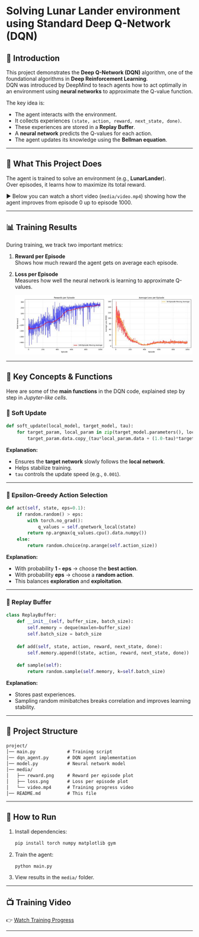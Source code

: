 
# Solving Lunar Lander environment using Standard Deep Q-Network (DQN)

## 📌 Introduction
This project demonstrates the **Deep Q-Network (DQN)** algorithm, one of the foundational algorithms in **Deep Reinforcement Learning**.  
DQN was introduced by DeepMind to teach agents how to act optimally in an environment using **neural networks** to approximate the Q-value function.

The key idea is:
- The agent interacts with the environment.
- It collects experiences `(state, action, reward, next_state, done)`.
- These experiences are stored in a **Replay Buffer**.
- A **neural network** predicts the Q-values for each action.
- The agent updates its knowledge using the **Bellman equation**.

---

## 🎯 What This Project Does
The agent is trained to solve an environment (e.g., **LunarLander**).  
Over episodes, it learns how to maximize its total reward.  

▶️ Below you can watch a short video (`media/video.mp4`) showing how the agent improves from episode 0 up to episode 1000.

---

## 📊 Training Results

During training, we track two important metrics:

1. **Reward per Episode**  
   Shows how much reward the agent gets on average each episode.


2. **Loss per Episode**  
   Measures how well the neural network is learning to approximate Q-values.

   ![Loss per Episode](media/LossAndReward.jpg)

---

## 🧠 Key Concepts & Functions

Here are some of the **main functions** in the DQN code, explained step by step in *Jupyter-like cells*.

### 🔹 Soft Update
```python
def soft_update(local_model, target_model, tau):
    for target_param, local_param in zip(target_model.parameters(), local_model.parameters()):
        target_param.data.copy_(tau*local_param.data + (1.0-tau)*target_param.data)
```
**Explanation:**  
- Ensures the **target network** slowly follows the **local network**.  
- Helps stabilize training.  
- `tau` controls the update speed (e.g., `0.001`).

---

### 🔹 Epsilon-Greedy Action Selection
```python
def act(self, state, eps=0.1):
    if random.random() > eps:
        with torch.no_grad():
            q_values = self.qnetwork_local(state)
        return np.argmax(q_values.cpu().data.numpy())
    else:
        return random.choice(np.arange(self.action_size))
```
**Explanation:**  
- With probability **1 - eps** → choose the **best action**.  
- With probability **eps** → choose a **random action**.  
- This balances **exploration** and **exploitation**.

---

### 🔹 Replay Buffer
```python
class ReplayBuffer:
    def __init__(self, buffer_size, batch_size):
        self.memory = deque(maxlen=buffer_size)
        self.batch_size = batch_size

    def add(self, state, action, reward, next_state, done):
        self.memory.append((state, action, reward, next_state, done))

    def sample(self):
        return random.sample(self.memory, k=self.batch_size)
```
**Explanation:**  
- Stores past experiences.  
- Sampling random minibatches breaks correlation and improves learning stability.

---

## 📂 Project Structure
```
project/
│── main.py            # Training script
│── dqn_agent.py       # DQN agent implementation
│── model.py           # Neural network model
│── media/
│   ├── reward.png     # Reward per episode plot
│   ├── loss.png       # Loss per episode plot
│   └── video.mp4      # Training progress video
│── README.md          # This file
```

---

## 🚀 How to Run
1. Install dependencies:
   ```bash
   pip install torch numpy matplotlib gym
   ```
2. Train the agent:
   ```bash
   python main.py
   ```
3. View results in the `media/` folder.

---

## 📺 Training Video
👉 [Watch Training Progress](media/video.mp4)

---
